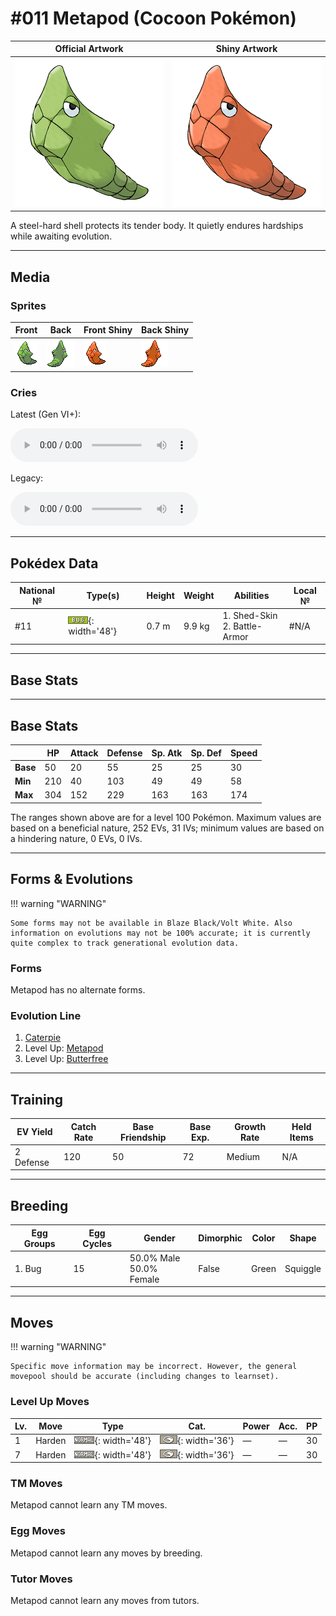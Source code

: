 # #011 Metapod (Cocoon Pokémon)

| Official Artwork | Shiny Artwork |
| --- | --- |
| ![Official Artwork](../assets/sprites/metapod/official_artwork.png) | ![Shiny Artwork](../assets/sprites/metapod/official_artwork_shiny.png) |

A steel-hard shell protects its tender body. It quietly endures hardships while awaiting evolution.

---

## Media

### Sprites

| Front | Back | Front Shiny | Back Shiny |
| --- | --- | --- | --- |
| ![Front](../assets/sprites/metapod/front.gif) | ![Back](../assets/sprites/metapod/back.gif) | ![Front Shiny](../assets/sprites/metapod/front_shiny.gif) | ![Back Shiny](../assets/sprites/metapod/back_shiny.gif) |

### Cries

Latest (Gen VI+):
<p><audio controls>
  <source src='../assets/cries/metapod/latest.ogg' type='audio/ogg'>
  Your browser does not support the audio element.
</audio></p>

Legacy:
<p><audio controls>
  <source src='../assets/cries/metapod/legacy.ogg' type='audio/ogg'>
  Your browser does not support the audio element.
</audio></p>

---

## Pokédex Data

| National № | Type(s) | Height | Weight | Abilities | Local № |
|------------|---------|--------|--------|-----------|---------|
| #11 | ![bug](../assets/types/bug.png){: width='48'} | 0.7 m | 9.9 kg | 1. Shed-Skin<br>2. Battle-Armor | #N/A |

---

## Base Stats
---

## Base Stats
|   | HP | Attack | Defense | Sp. Atk | Sp. Def | Speed |
|---|----|--------|---------|---------|---------|-------|
| **Base** | 50 | 20 | 55 | 25 | 25 | 30 |
| **Min** | 210 | 40 | 103 | 49 | 49 | 58 |
| **Max** | 304 | 152 | 229 | 163 | 163 | 174 |

The ranges shown above are for a level 100 Pokémon. Maximum values are based on a beneficial nature, 252 EVs, 31 IVs; minimum values are based on a hindering nature, 0 EVs, 0 IVs.

---

## Forms & Evolutions

!!! warning "WARNING"

    Some forms may not be available in Blaze Black/Volt White. Also information on evolutions may not be 100% accurate; it is currently quite complex to track generational evolution data.

### Forms

Metapod has no alternate forms.

### Evolution Line

1. [Caterpie](caterpie.md/)
1. Level Up: [Metapod](metapod.md/)
1. Level Up: [Butterfree](butterfree.md/)

---

## Training

| EV Yield | Catch Rate | Base Friendship | Base Exp. | Growth Rate | Held Items |
|----------|------------|-----------------|-----------|-------------|------------|
| 2 Defense | 120 | 50 | 72 | Medium | N/A |

---

## Breeding

| Egg Groups | Egg Cycles | Gender | Dimorphic | Color | Shape |
|------------|------------|--------|-----------|-------|-------|
| 1. Bug | 15 | 50.0% Male<br>50.0% Female | False | Green | Squiggle |

---

## Moves

!!! warning "WARNING"

    Specific move information may be incorrect. However, the general movepool should be accurate (including changes to learnset).

### Level Up Moves

Lv. | Move | Type | Cat. | Power | Acc. | PP
--- | --- | --- | --- | --- | --- | ---
| 1 | Harden | ![normal](../assets/types/normal.png){: width='48'} | ![status](../assets/move_category/status.png){: width='36'} | — | — | 30 |
| 7 | Harden | ![normal](../assets/types/normal.png){: width='48'} | ![status](../assets/move_category/status.png){: width='36'} | — | — | 30 |

### TM Moves

Metapod cannot learn any TM moves.
### Egg Moves

Metapod cannot learn any moves by breeding.
### Tutor Moves

Metapod cannot learn any moves from tutors.
